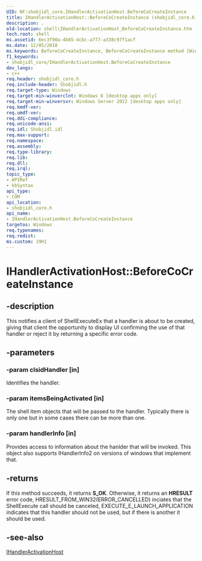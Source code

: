 ```yaml
---
UID: NF:shobjidl_core.IHandlerActivationHost.BeforeCoCreateInstance
title: IHandlerActivationHost::BeforeCoCreateInstance (shobjidl_core.h)
description: .
old-location: shell\IHandlerActivationHost_BeforeCoCreateInstance.htm
tech.root: shell
ms.assetid: 6ec3f90a-4b65-4cbc-a777-a338c97f1acf
ms.date: 12/05/2018
ms.keywords: BeforeCoCreateInstance, BeforeCoCreateInstance method [Windows Shell], BeforeCoCreateInstance method [Windows Shell],IHandlerActivationHost interface, IHandlerActivationHost interface [Windows Shell],BeforeCoCreateInstance method, IHandlerActivationHost.BeforeCoCreateInstance, IHandlerActivationHost::BeforeCoCreateInstance, shell.IHandlerActivationHost_BeforeCoCreateInstance, shobjidl_core/IHandlerActivationHost::BeforeCoCreateInstance
f1_keywords:
- shobjidl_core/IHandlerActivationHost.BeforeCoCreateInstance
dev_langs:
- c++
req.header: shobjidl_core.h
req.include-header: Shobjidl.h
req.target-type: Windows
req.target-min-winverclnt: Windows 8 [desktop apps only]
req.target-min-winversvr: Windows Server 2012 [desktop apps only]
req.kmdf-ver: 
req.umdf-ver: 
req.ddi-compliance: 
req.unicode-ansi: 
req.idl: Shobjidl.idl
req.max-support: 
req.namespace: 
req.assembly: 
req.type-library: 
req.lib: 
req.dll: 
req.irql: 
topic_type:
- APIRef
- kbSyntax
api_type:
- COM
api_location:
- shobjidl_core.h
api_name:
- IHandlerActivationHost.BeforeCoCreateInstance
targetos: Windows
req.typenames: 
req.redist: 
ms.custom: 19H1
---
```


# IHandlerActivationHost::BeforeCoCreateInstance
## -description
This notifies a client of ShellExecuteEx that a handler is about to be created, giving that client the opportunity to display UI confirming the use of that handler or reject it by returning a specific error code.

## -parameters
### -param clsidHandler [in]
Identifies the handler.

### -param itemsBeingActivated [in]
The shell item objects that will be passed to the handler. Typically there is only one but in some cases there can be more than one.

### -param handlerInfo [in]
Provides access to information about the hanlder that will be invoked. This object also supports IHandlerInfo2 on versions of windows that implement that.

## -returns
If this method succeeds, it returns <b xmlns:loc="http://microsoft.com/wdcml/l10n">S_OK</b>. 
Otherwise, it returns an <b xmlns:loc="http://microsoft.com/wdcml/l10n">HRESULT</b> error code, HRESULT_FROM_WIN32(ERROR_CANCELLED) inciates that the ShellExecute call should be canceled, EXECUTE_E_LAUNCH_APPLICATION indicates that this handler should not be used, but if there is another it should be used.

## -see-also
<a href="https://docs.microsoft.com/windows/desktop/api/shobjidl_core/nn-shobjidl_core-ihandleractivationhost">IHandlerActivationHost</a>
